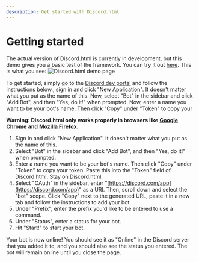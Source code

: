 ```yaml
---
description: Get started with Discord.html
---
```


# Getting started

The actual version of Discord.html is currently in development, but this demo gives you a basic test of the framework. You can try it out [here](https://discordhtml-demo.daguacaplushy.repl.co/). This is what you see: ![Discord.html demo page](https://u.cubeupload.com/thecoder876/image20210301174631.png)

To get started, simply go to the [Discord dev portal](https://discord.com/developers) and follow the instructions below., sign in and click "New Application". It doesn't matter what you put as the name of this. Now, select "Bot" in the sidebar and click "Add Bot", and then "Yes, do it!" when prompted. Now, enter a name you want to be your bot's name. Then click "Copy" under "Token" to copy your

**Warning: Discord.html only works properly in browsers like** [**Google Chrome**](https://chrome.com) **and** [**Mozilla Firefox**](https://firefox.com)**.**

1. Sign in and click "New Application". It doesn't matter what you put as the name of this.
2. Select "Bot" in the sidebar and click "Add Bot", and then "Yes, do it!" when prompted.
3. Enter a name you want to be your bot's name. Then click "Copy" under "Token" to copy your token. Paste this into the "Token" field of Discord.html. Stay on Discord.html.
4. Select "OAuth" in the sidebar, enter "[https://discord.com/app](https://discord.com/app)" as a URI. Then, scroll down and select the "bot" scope. Click "Copy" next to the generated URL, paste it in a new tab and follow the instructions to add your bot.
5. Under "Prefix", enter the prefix you'd like to be entered to use a command.
6. Under "Status", enter a status for your bot.
7. Hit "Start!" to start your bot.

Your bot is now online! You should see it as "Online" in the Discord server that you added it to, and you should also see the status you entered. The bot will remain online until you close the page.

